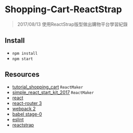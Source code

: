 # Shopping-Cart-ReactStrap
> 2017/08/13 使用ReactStrap版型做出購物平台學習紀錄

## Install
* `npm install`
* `npm start`

## Resources
* [tutorial_shopping_cart](https://github.com/ReactMaker/tutorial_shopping_cart) `ReactMaker`
* [simple_react_start_kit_2017](https://github.com/ReactMaker/simple_react_start_kit_2017) `ReactMaker`
* [react](https://github.com/facebook/react)
* [react-router 3](https://github.com/rackt/react-router)
* [webpack 2](https://github.com/webpack/webpack)
* [babel stage-0 ](https://github.com/babel/babel)
* [eslint](http://eslint.org)
* [reactstrap](https://reactstrap.github.io/)
